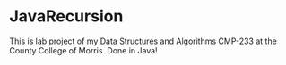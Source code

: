 # JavaRecursion
This is lab project of my Data Structures and Algorithms CMP-233 at the County College of Morris. Done in Java!
